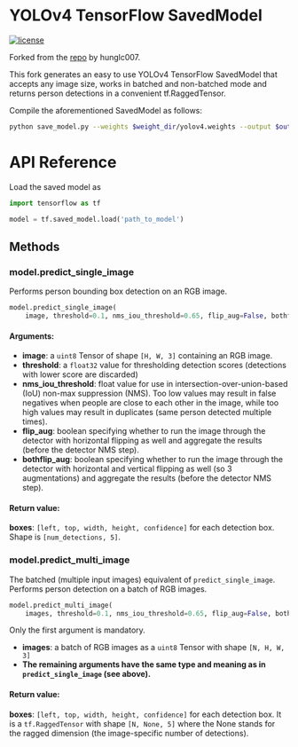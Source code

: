 # YOLOv4 TensorFlow SavedModel
[![license](https://img.shields.io/github/license/mashape/apistatus.svg)](LICENSE)

Forked from the [repo](https://github.com/hunglc007/tensorflow-yolov4-tflite) by hunglc007.

This fork generates an easy to use YOLOv4 TensorFlow SavedModel that accepts any image size, works in batched and non-batched mode and returns person detections in a convenient tf.RaggedTensor.

Compile the aforementioned SavedModel as follows:

```bash
python save_model.py --weights $weight_dir/yolov4.weights --output $output_path --input_size 416 --model yolov4
```

# API Reference

Load the saved model as

```python
import tensorflow as tf

model = tf.saved_model.load('path_to_model')
```

## Methods

### model.predict_single_image

Performs person bounding box detection on an RGB image.

```python
model.predict_single_image(
    image, threshold=0.1, nms_iou_threshold=0.65, flip_aug=False, bothflip_aug=False)
```

#### Arguments:

- **image**: a ```uint8``` Tensor of shape ```[H, W, 3]``` containing an RGB image.
- **threshold**: a ```float32``` value for thresholding detection scores (detections with lower score are discarded)
- **nms_iou_threshold**: float value for use in intersection-over-union-based (IoU) non-max suppression (NMS).
  Too low values may result in false negatives when people are close to each other in the image,
  while too high values may result in duplicates (same person detected multiple times).
- **flip_aug**: boolean specifying whether to run the image through the detector with
  horizontal flipping as well and aggregate the results (before the detector NMS step).
- **bothflip_aug**: boolean specifying whether to run the image through the detector with
  horizontal and vertical flipping as well (so 3 augmentations) and aggregate the results (before the detector NMS step).

#### Return value:
**boxes**: ```[left, top, width, height, confidence]``` for each detection box. Shape
  is ```[num_detections, 5]```.


### model.predict_multi_image

The batched (multiple input images) equivalent of ```predict_single_image```. Performs person detection
on a batch of RGB images.

```python
model.predict_multi_image(
    images, threshold=0.1, nms_iou_threshold=0.65, flip_aug=False, bothflip_aug=False)
```

Only the first argument is mandatory.

- **images**: a batch of RGB images as a ```uint8``` Tensor with shape ```[N, H, W, 3]```
- **The remaining arguments have the same type and meaning as in ```predict_single_image``` (see above).**

#### Return value:

**boxes**: ```[left, top, width, height, confidence]``` for each detection box. It is
  a ```tf.RaggedTensor``` with shape ```[N, None, 5]``` where the None stands for the ragged
  dimension (the image-specific number of detections).
